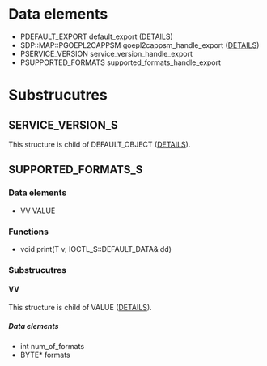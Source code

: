 # Data elements
* PDEFAULT_EXPORT default_export ([DETAILS](DEFAULT_EXPORT.md))
* SDP::MAP::PGOEPL2CAPPSM goepl2cappsm_handle_export ([DETAILS](PGOEPL2CAPPSM.md))
* PSERVICE_VERSION service_version_handle_export
* PSUPPORTED_FORMATS supported_formats_handle_export


# Substrucutres
## SERVICE_VERSION_S
This structure is child of DEFAULT_OBJECT ([DETAILS](DEFAULT_OBJECT.md)).



## SUPPORTED_FORMATS_S
### Data elements
* VV VALUE

### Functions
* void print(T v, IOCTL_S::DEFAULT_DATA& dd)

### Substrucutres
#### VV
This structure is child of VALUE ([DETAILS](VALUE.md)).
##### Data elements
* int num_of_formats
* BYTE* formats